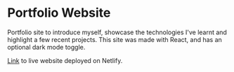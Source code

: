 # Portfolio Website
Portfolio site to introduce myself, showcase the technologies I've learnt and highlight a few recent projects. This site was made with React, and has an optional dark mode toggle.

[Link](http://rahib-rahman.netlify.app/ "Link") to live website deployed on Netlify.
